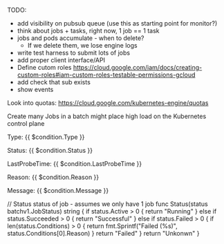 
TODO:
* add visibility on pubsub queue (use this as starting point for monitor?)
* think about jobs + tasks, right now, 1 job == 1 task
* jobs and pods accumulate - when to delete?
  * If we delete them, we lose engine logs
* write test harness to submit lots of jobs  
* add proper client interface/API
* Define cutom roles https://cloud.google.com/iam/docs/creating-custom-roles#iam-custom-roles-testable-permissions-gcloud
* add check that sub exists
* show events  

Look into quotas: https://cloud.google.com/kubernetes-engine/quotas

Create many Jobs in a batch might place high load on the Kubernetes control plane



Type: <span class="badge badge-info">{{ $condition.Type }}</span><p>Status: <span class="badge badge-info">{{ $condition.Status }}</span><p>LastProbeTime: <span class="badge badge-info">{{ $condition.LastProbeTime }}</span><p>Reason: <span class="badge badge-info">{{ $condition.Reason }}</span><p>Message: <span class="badge badge-info">{{ $condition.Message }}</span>


// Status status of job - assumes we only have 1 job
func Status(status batchv1.JobStatus) string {
	if status.Active > 0 {
		return "Running"
	} else if status.Succeeded > 0 {
		return "Successful"
	} else if status.Failed > 0 {
		if len(status.Conditions) > 0 {
			return fmt.Sprintf("Failed (%s)", status.Conditions[0].Reason)
		}
		return "Failed"
	}
	return "Unkonwn"
}

